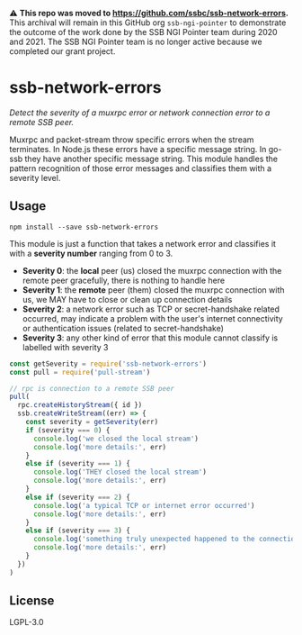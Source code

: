 <!--
SPDX-FileCopyrightText: 2021 Andre Staltz

SPDX-License-Identifier: CC0-1.0
-->

:warning: **This repo was moved to https://github.com/ssbc/ssb-network-errors.** This archival will remain in this GitHub org `ssb-ngi-pointer` to demonstrate the outcome of the work done by the SSB NGI Pointer team during 2020 and 2021. The SSB NGI Pointer team is no longer active because we completed our grant project.

# ssb-network-errors

*Detect the severity of a muxrpc error or network connection error to a remote SSB peer.*

Muxrpc and packet-stream throw specific errors when the stream terminates. In Node.js these errors have a specific message string. In go-ssb they have another specific message string. This module handles the pattern recognition of those error messages and classifies them with a severity level.


## Usage

```
npm install --save ssb-network-errors
```

This module is just a function that takes a network error and classifies it with
a **severity number** ranging from 0 to 3.

- **Severity 0**: the **local** peer (us) closed the muxrpc connection with the remote peer gracefully, there is nothing to handle here
- **Severity 1**: the **remote** peer (them) closed the muxrpc connection with us, we MAY have to close or clean up connection details
- **Severity 2**: a network error such as TCP or secret-handshake related occurred, may indicate a problem with the user's internet connectivity or authentication issues (related to secret-handshake)
- **Severity 3**: any other kind of error that this module cannot classify is labelled with severity 3

```js
const getSeverity = require('ssb-network-errors')
const pull = require('pull-stream')

// rpc is connection to a remote SSB peer
pull(
  rpc.createHistoryStream({ id })
  ssb.createWriteStream((err) => {
    const severity = getSeverity(err)
    if (severity === 0) {
      console.log('we closed the local stream')
      console.log('more details:', err)
    }
    else if (severity === 1) {
      console.log('THEY closed the local stream')
      console.log('more details:', err)
    }
    else if (severity === 2) {
      console.log('a typical TCP or internet error occurred')
      console.log('more details:', err)
    }
    else if (severity === 3) {
      console.log('something truly unexpected happened to the connection')
      console.log('more details:', err)
    }
  })
)
```

## License

LGPL-3.0
